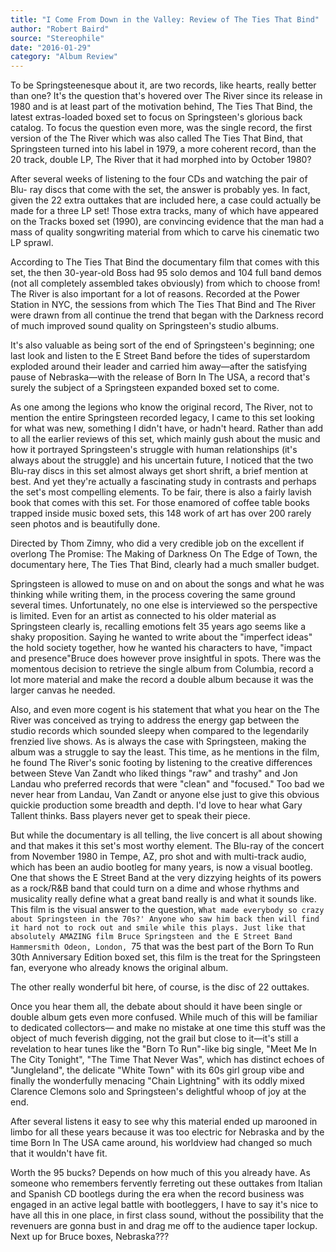```yaml
---
title: "I Come From Down in the Valley: Review of The Ties That Bind"
author: "Robert Baird"
source: "Stereophile"
date: "2016-01-29"
category: "Album Review"
---
```


To be Springsteenesque about it, are two records, like hearts, really better than one? It's the question that's hovered over The River since its release in 1980 and is at least part of the motivation behind, The Ties That Bind, the latest extras-loaded boxed set to focus on Springsteen's glorious back catalog. To focus the question even more, was the single record, the first version of the The River which was also called The Ties That Bind, that Springsteen turned into his label in 1979, a more coherent record, than the 20 track, double LP, The River that it had morphed into by October 1980?

After several weeks of listening to the four CDs and watching the pair of Blu- ray discs that come with the set, the answer is probably yes. In fact, given the 22 extra outtakes that are included here, a case could actually be made for a three LP set! Those extra tracks, many of which have appeared on the Tracks boxed set (1990), are convincing evidence that the man had a mass of quality songwriting material from which to carve his cinematic two LP sprawl.

According to The Ties That Bind the documentary film that comes with this set, the then 30-year-old Boss had 95 solo demos and 104 full band demos (not all completely assembled takes obviously) from which to choose from! The River is also important for a lot of reasons. Recorded at the Power Station in NYC, the sessions from which The Ties That Bind and The River were drawn from all continue the trend that began with the Darkness record of much improved sound quality on Springsteen's studio albums.

It's also valuable as being sort of the end of Springsteen's beginning; one last look and listen to the E Street Band before the tides of superstardom exploded around their leader and carried him away—after the satisfying pause of Nebraska—with the release of Born In The USA, a record that's surely the subject of a Springsteen expanded boxed set to come.

As one among the legions who know the original record, The River, not to mention the entire Springsteen recorded legacy, I came to this set looking for what was new, something I didn't have, or hadn't heard. Rather than add to all the earlier reviews of this set, which mainly gush about the music and how it portrayed Springsteen's struggle with human relationships (it's always about the struggle) and his uncertain future, I noticed that the two Blu-ray discs in this set almost always get short shrift, a brief mention at best. And yet they're actually a fascinating study in contrasts and perhaps the set's most compelling elements. To be fair, there is also a fairly lavish book that comes with this set. For those enamored of coffee table books trapped inside music boxed sets, this 148 work of art has over 200 rarely seen photos and is beautifully done.

Directed by Thom Zimny, who did a very credible job on the excellent if overlong The Promise: The Making of Darkness On The Edge of Town, the documentary here, The Ties That Bind, clearly had a much smaller budget.

Springsteen is allowed to muse on and on about the songs and what he was thinking while writing them, in the process covering the same ground several times. Unfortunately, no one else is interviewed so the perspective is limited. Even for an artist as connected to his older material as Springsteen clearly is, recalling emotions felt 35 years ago seems like a shaky proposition. Saying he wanted to write about the "imperfect ideas" the hold society together, how he wanted his characters to have, "impact and presence"Bruce does however prove insightful in spots. There was the momentous decision to retrieve the single album from Columbia, record a lot more material and make the record a double album because it was the larger canvas he needed.

Also, and even more cogent is his statement that what you hear on the The River was conceived as trying to address the energy gap between the studio records which sounded sleepy when compared to the legendarily frenzied live shows. As is always the case with Springsteen, making the album was a struggle to say the least. This time, as he mentions in the film, he found The River's sonic footing by listening to the creative differences between Steve Van Zandt who liked things "raw" and trashy" and Jon Landau who preferred records that were "clean" and "focused." Too bad we never hear from Landau, Van Zandt or anyone else just to give this obvious quickie production some breadth and depth. I'd love to hear what Gary Tallent thinks. Bass players never get to speak their piece.

But while the documentary is all telling, the live concert is all about showing and that makes it this set's most worthy element. The Blu-ray of the concert from November 1980 in Tempe, AZ, pro shot and with multi-track audio, which has been an audio bootleg for many years, is now a visual bootleg. One that shows the E Street Band at the very dizzying heights of its powers as a rock/R&B band that could turn on a dime and whose rhythms and musicality really define what a great band really is and what it sounds like. This film is the visual answer to the question, `What made everybody so crazy about Springsteen in the 70s?' Anyone who saw him back then will find it hard not to rock out and smile while this plays. Just like that absolutely AMAZING film Bruce Springsteen and the E Street Band Hammersmith Odeon, London, `75 that was the best part of the Born To Run 30th Anniversary Edition boxed set, this film is the treat for the Springsteen fan, everyone who already knows the original album.

The other really wonderful bit here, of course, is the disc of 22 outtakes.

Once you hear them all, the debate about should it have been single or double album gets even more confused. While much of this will be familiar to dedicated collectors— and make no mistake at one time this stuff was the object of much feverish digging, not the grail but close to it—it's still a revelation to hear tunes like the "Born To Run"-like big single, "Meet Me In The City Tonight", "The Time That Never Was", which has distinct echoes of "Jungleland", the delicate "White Town" with its 60s girl group vibe and finally the wonderfully menacing "Chain Lightning" with its oddly mixed Clarence Clemons solo and Springsteen's delightful whoop of joy at the end.

After several listens it easy to see why this material ended up marooned in limbo for all these years because it was too electric for Nebraska and by the time Born In The USA came around, his worldview had changed so much that it wouldn't have fit.

Worth the 95 bucks? Depends on how much of this you already have. As someone who remembers fervently ferreting out these outtakes from Italian and Spanish CD bootlegs during the era when the record business was engaged in an active legal battle with bootleggers, I have to say it's nice to have all this in one place, in first class sound, without the possibility that the revenuers are gonna bust in and drag me off to the audience taper lockup. Next up for Bruce boxes, Nebraska???
